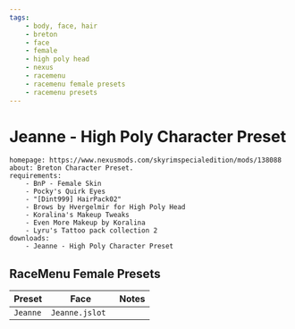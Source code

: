 ```yaml
---
tags:
    - body, face, hair
    - breton
    - face
    - female
    - high poly head
    - nexus
    - racemenu
    - racemenu female presets
    - racemenu presets
---
```


# Jeanne - High Poly Character Preset

```project_info
homepage: https://www.nexusmods.com/skyrimspecialedition/mods/138088
about: Breton Character Preset.
requirements:
    - BnP - Female Skin
    - Pocky's Quirk Eyes
    - "[Dint999] HairPack02"
    - Brows by Hvergelmir for High Poly Head
    - Koralina's Makeup Tweaks
    - Even More Makeup by Koralina
    - Lyru's Tattoo pack collection 2
downloads:
    - Jeanne - High Poly Character Preset
```

## RaceMenu Female Presets

| Preset | Face | Notes |
|---|---|---|
| ``Jeanne`` | ``Jeanne.jslot `` | |
